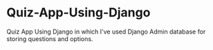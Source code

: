 # Quiz-App-Using-Django
Quiz App Using Django in which I've used Django Admin database for storing questions and options.
